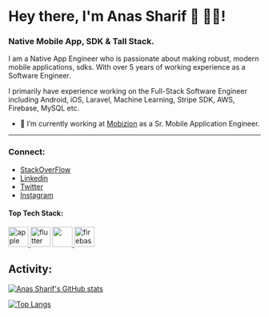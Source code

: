 # Hey there, I'm Anas Sharif 👋 👨‍💻! 

<!-- <a href="#"><img width="100%" height="4%" src="https://camo.githubusercontent.com/992babdffd8c74a1502de375fbdf7e4d54773242/68747470733a2f2f6d656469612e67697068792e636f6d2f6d656469612f53576f536b4e36447854737a71494b4571762f67697068792e676966" height="50px"/></a> -->

### Native Mobile App, SDK & Tall Stack.

I am a Native App Engineer who is passionate about making robust, modern mobile applications, sdks. With over 5 years of working experience as a Software Engineer.

I primarily have experience working on the Full-Stack Software Engineer including Android, iOS, Laravel, Machine Learning, Stripe SDK, AWS, Firebase, MySQL etc.

- 🔭 I’m currently working at [Mobizion](https://www.mobizion.com/) as a Sr. Mobile Application Engineer.
***

### Connect: 
- [StackOverFlow](https://stackoverflow.com/users/5974659/anas-mehar)
- [Linkedin](https://www.linkedin.com/in/anas-mehar-68162b10b/)
- [Twitter](https://twitter.com/anas_sharif92)
- [Instagram](https://www.instagram.com/anas_maher24/)


#### Top Tech Stack:

<a href="https://developer.apple.com/ios/" target="_blank"> <img src="https://www.vectorlogo.zone/logos/apple/apple-tile.svg" alt="apple" width="40" height="40"/> </a>  <a href="https://developers.google.com/profile/u/anassharif" target="_blank"> <img src="https://www.vectorlogo.zone/logos/android/android-icon.svg" alt="flutter" width="40" height="40"/></a> <a href = "https://laravel.com/" tarrget = "_blank"> <img src = "https://www.vectorlogo.zone/logos/laravel/laravel-icon.svg" height = "40" width = "40"/> </a><a href="https://firebase.google.com/" target="_blank"> <img src="https://www.vectorlogo.zone/logos/firebase/firebase-icon.svg" alt="firebase" width="40" height="40"/> </a>



<!-- [![Top Langs](https://github-readme-stats.vercel.app/api/top-langs/?username=anassharif)](https://github.com/anassharif/github-readme-stats) -->

## Activity:
[![Anas Sharif's GitHub stats](https://github-readme-stats.vercel.app/api?username=anassharif)](https://github.com/anassharif/github-readme-stats)

[![Top Langs](https://github-readme-stats.vercel.app/api/top-langs/?username=anassharif&layout=compact)](https://github.com/anassharif/github-readme-stats)

<!--
**AnasSharif/anassharif** is a ✨ _special_ ✨ repository because its `README.md` (this file) appears on your GitHub profile.

Here are some ideas to get you started:

- 🔭 I’m currently working on ...
- 🌱 I’m currently learning ...
- 👯 I’m looking to collaborate on ...
- 🤔 I’m looking for help with ...
- 💬 Ask me about ...
- 📫 How to reach me: ...
- 😄 Pronouns: ...
- ⚡ Fun fact: ...
-->
